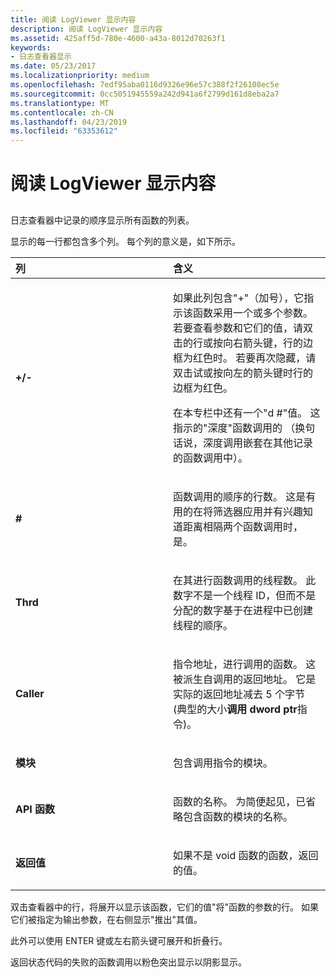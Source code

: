 ```yaml
---
title: 阅读 LogViewer 显示内容
description: 阅读 LogViewer 显示内容
ms.assetid: 425aff5d-780e-4600-a43a-8012d70263f1
keywords:
- 日志查看器显示
ms.date: 05/23/2017
ms.localizationpriority: medium
ms.openlocfilehash: 7edf95aba0116d9326e96e57c388f2f26108ec5e
ms.sourcegitcommit: 0cc5051945559a242d941a6f2799d161d8eba2a7
ms.translationtype: MT
ms.contentlocale: zh-CN
ms.lasthandoff: 04/23/2019
ms.locfileid: "63353612"
---
```

# <a name="reading-the-logviewer-display"></a>阅读 LogViewer 显示内容


## <span id="ddk_reading_the_logviewer_display_dtoolq"></span><span id="DDK_READING_THE_LOGVIEWER_DISPLAY_DTOOLQ"></span>


日志查看器中记录的顺序显示所有函数的列表。

显示的每一行都包含多个列。 每个列的意义是，如下所示。

<table>
<colgroup>
<col width="50%" />
<col width="50%" />
</colgroup>
<thead>
<tr class="header">
<th align="left">列</th>
<th align="left">含义</th>
</tr>
</thead>
<tbody>
<tr class="odd">
<td align="left"><p><strong>+/-</strong></p></td>
<td align="left"><p>如果此列包含"+"（加号），它指示该函数采用一个或多个参数。 若要查看参数和它们的值，请双击的行或按向右箭头键，行的边框为红色时。 若要再次隐藏，请双击试或按向左的箭头键时行的边框为红色。</p>
<p>在本专栏中还有一个"d #"值。 这指示的"深度"函数调用的 （换句话说，深度调用嵌套在其他记录的函数调用中）。</p></td>
</tr>
<tr class="even">
<td align="left"><p><strong>#</strong></p></td>
<td align="left"><p>函数调用的顺序的行数。 这是有用的在将筛选器应用并有兴趣知道距离相隔两个函数调用时，是。</p></td>
</tr>
<tr class="odd">
<td align="left"><p><strong>Thrd</strong></p></td>
<td align="left"><p>在其进行函数调用的线程数。 此数字不是一个线程 ID，但而不是分配的数字基于在进程中已创建线程的顺序。</p></td>
</tr>
<tr class="even">
<td align="left"><p><strong>Caller</strong></p></td>
<td align="left"><p>指令地址，进行调用的函数。 这被派生自调用的返回地址。 它是实际的返回地址减去 5 个字节 (典型的大小<strong>调用 dword ptr</strong>指令)。</p></td>
</tr>
<tr class="odd">
<td align="left"><p><strong>模块</strong></p></td>
<td align="left"><p>包含调用指令的模块。</p></td>
</tr>
<tr class="even">
<td align="left"><p><strong>API 函数</strong></p></td>
<td align="left"><p>函数的名称。 为简便起见，已省略包含函数的模块的名称。</p></td>
</tr>
<tr class="odd">
<td align="left"><p><strong>返回值</strong></p></td>
<td align="left"><p>如果不是 void 函数的函数，返回的值。</p></td>
</tr>
</tbody>
</table>

 

双击查看器中的行，将展开以显示该函数，它们的值"将"函数的参数的行。 如果它们被指定为输出参数，在右侧显示"推出"其值。

此外可以使用 ENTER 键或左右箭头键可展开和折叠行。

返回状态代码的失败的函数调用以粉色突出显示以阴影显示。

 

 





